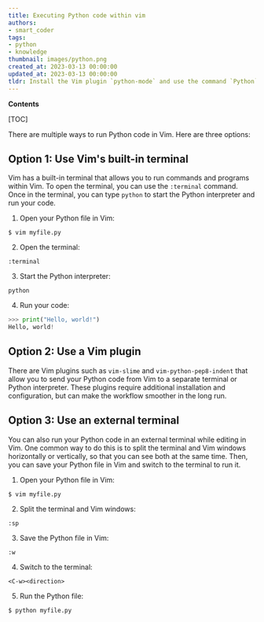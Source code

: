 ```yaml
---
title: Executing Python code within vim
authors:
- smart_coder
tags:
- python
- knowledge
thumbnail: images/python.png
created_at: 2023-03-13 00:00:00
updated_at: 2023-03-13 00:00:00
tldr: Install the Vim plugin `python-mode` and use the command `Python` followed by the name of the Python script to run Python code in Vim.
---
```


**Contents**

[TOC]

There are multiple ways to run Python code in Vim. Here are three options:

## Option 1: Use Vim's built-in terminal
Vim has a built-in terminal that allows you to run commands and programs within Vim. To open the terminal, you can use the `:terminal` command. Once in the terminal, you can type `python` to start the Python interpreter and run your code.

1. Open your Python file in Vim:
```
$ vim myfile.py
```
2. Open the terminal:
```
:terminal
```
3. Start the Python interpreter:
```
python
```
4. Run your code:
```python
>>> print("Hello, world!")
Hello, world!
```

## Option 2: Use a Vim plugin
There are Vim plugins such as `vim-slime` and `vim-python-pep8-indent` that allow you to send your Python code from Vim to a separate terminal or Python interpreter. These plugins require additional installation and configuration, but can make the workflow smoother in the long run.

## Option 3: Use an external terminal
You can also run your Python code in an external terminal while editing in Vim. One common way to do this is to split the terminal and Vim windows horizontally or vertically, so that you can see both at the same time. Then, you can save your Python file in Vim and switch to the terminal to run it.

1. Open your Python file in Vim:
```
$ vim myfile.py
```
2. Split the terminal and Vim windows:
```
:sp
```
3. Save the Python file in Vim:
```
:w
```
4. Switch to the terminal:
```
<C-w><direction>
```
5. Run the Python file:
```
$ python myfile.py
```
